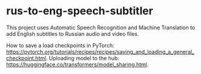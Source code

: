 # rus-to-eng-speech-subtitler

This project uses Automatic Speech Recognition and Machine Translation to add English subtitles to Russian audio and video files. 

How to save a load checkpoints in PyTorch: https://pytorch.org/tutorials/recipes/recipes/saving_and_loading_a_general_checkpoint.html.
Uploading model to the hub: https://huggingface.co/transformers/model_sharing.html.
